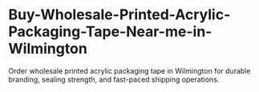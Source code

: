 # Buy-Wholesale-Printed-Acrylic-Packaging-Tape-Near-me-in-Wilmington
Order wholesale printed acrylic packaging tape in Wilmington for durable branding, sealing strength, and fast-paced shipping operations.
